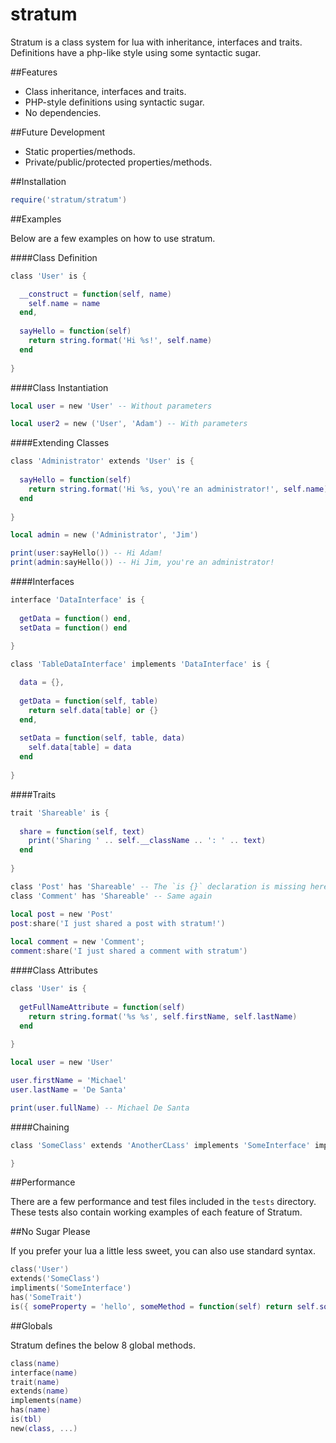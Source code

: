 stratum
=======

Stratum is a class system for lua with inheritance, interfaces and traits. Definitions have a php-like style using some syntactic sugar.

##Features

* Class inheritance, interfaces and traits.
* PHP-style definitions using syntactic sugar.
* No dependencies.

##Future Development

* Static properties/methods.
* Private/public/protected properties/methods.

##Installation

```lua
require('stratum/stratum')
```

##Examples

Below are a few examples on how to use stratum.

####Class Definition

```lua
class 'User' is {

  __construct = function(self, name)
    self.name = name
  end,
  
  sayHello = function(self)
    return string.format('Hi %s!', self.name)
  end
  
}
```

####Class Instantiation

```lua
local user = new 'User' -- Without parameters

local user2 = new ('User', 'Adam') -- With parameters
```

####Extending Classes

```lua
class 'Administrator' extends 'User' is {
  
  sayHello = function(self)
    return string.format('Hi %s, you\'re an administrator!', self.name)
  end
  
}

local admin = new ('Administrator', 'Jim')

print(user:sayHello()) -- Hi Adam!
print(admin:sayHello()) -- Hi Jim, you're an administrator!
```

####Interfaces

```lua
interface 'DataInterface' is {
  
  getData = function() end,
  setData = function() end
  
}

class 'TableDataInterface' implements 'DataInterface' is {

  data = {},
  
  getData = function(self, table)
    return self.data[table] or {}
  end,
  
  setData = function(self, table, data)
    self.data[table] = data
  end
  
}
```

####Traits

```lua
trait 'Shareable' is {
  
  share = function(self, text)
    print('Sharing ' .. self.__className .. ': ' .. text)
  end
  
}

class 'Post' has 'Shareable' -- The `is {}` declaration is missing here because there is no class body
class 'Comment' has 'Shareable' -- Same again

local post = new 'Post'
post:share('I just shared a post with stratum!')
 
local comment = new 'Comment';
comment:share('I just shared a comment with stratum')
```

####Class Attributes

```lua
class 'User' is {
  
  getFullNameAttribute = function(self)
    return string.format('%s %s', self.firstName, self.lastName)
  end
  
}

local user = new 'User'

user.firstName = 'Michael'
user.lastName = 'De Santa'

print(user.fullName) -- Michael De Santa
```

####Chaining

```lua
class 'SomeClass' extends 'AnotherCLass' implements 'SomeInterface' implements 'AnotherInterface' has 'SomeTrait' has 'AnotherTrait' is {

}
```

##Performance

There are a few performance and test files included in the ```tests``` directory. These tests also contain working examples of each feature of Stratum.

##No Sugar Please

If you prefer your lua a little less sweet, you can also use standard syntax.

```lua
class('User')
extends('SomeClass')
impliments('SomeInterface')
has('SomeTrait')
is({ someProperty = 'hello', someMethod = function(self) return self.someProperty end })
```

##Globals

Stratum defines the below 8 global methods.

```lua
class(name)
interface(name)
trait(name)
extends(name)
implements(name)
has(name)
is(tbl)
new(class, ...)
```